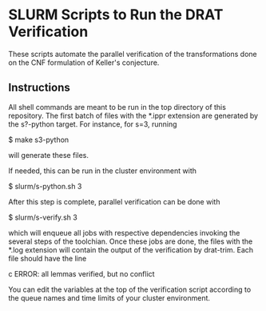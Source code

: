 # SLURM Scripts to Run the DRAT Verification
These scripts automate the parallel verification of the
transformations done on the CNF formulation of Keller's conjecture.

## Instructions

All shell commands are meant to be run in the top directory of this
repository. The first batch of files with the *.ippr extension are
generated by the s?-python target. For instance, for s=3, running

$ make s3-python

will generate these files.

If needed, this can be run in the cluster environment with

$ slurm/s-python.sh 3

After this step is complete, parallel verification can be done with

$ slurm/s-verify.sh 3

which will enqueue all jobs with respective dependencies invoking the
several steps of the toolchian. Once these jobs are done, the files
with the *.log extension will contain the output of the verification
by drat-trim. Each file should have the line

c ERROR: all lemmas verified, but no conflict

You can edit the variables at the top of the verification script
according to the queue names and time limits of your cluster
environment.
